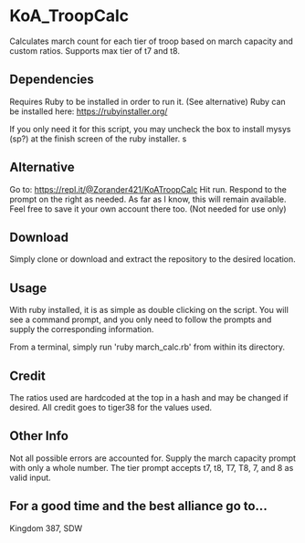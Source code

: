 # KoA_TroopCalc
Calculates march count for each tier of troop based on march capacity and custom ratios. Supports max tier of t7 and t8.


## Dependencies ##
Requires Ruby to be installed in order to run it. (See alternative)
Ruby can be installed here: https://rubyinstaller.org/

If you only need it for this script, you may uncheck the box to install mysys (sp?) at the finish screen of the ruby installer.
s
## Alternative ##
Go to: https://repl.it/@Zorander421/KoATroopCalc
Hit run.
Respond to the prompt on the right as needed.
As far as I know, this will remain available. Feel free to save it your own account there too. (Not needed for use only)

## Download ##
Simply clone or download and extract the repository to the desired location.

## Usage ##
With ruby installed, it is as simple as double clicking on the script. 
You will see a command prompt, and you only need to follow the prompts and 
supply the corresponding information. 

From a terminal, simply run 'ruby march_calc.rb' from within its directory. 

## Credit ##
The ratios used are hardcoded at the top in a hash and may be changed if desired.
All credit goes to tiger38 for the values used. 

## Other Info ##
Not all possible errors are accounted for. Supply the march capacity prompt with only a whole number.
The tier prompt accepts t7, t8, T7, T8, 7, and 8 as valid input. 

## For a good time and the best alliance go to... ###
Kingdom 387, SDW